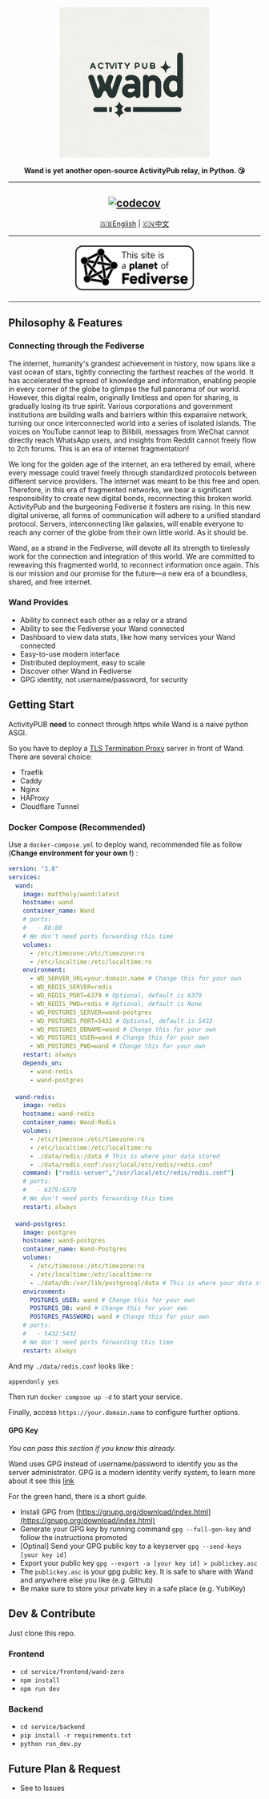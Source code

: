 <div align="center">

<img src="./docs/logo.png" alt="Wand" width="300"/>

**Wand is yet another open-source ActivityPub relay, in Python. 😘**

----

[![codecov](https://codecov.io/github/mattholy/wand/graph/badge.svg?token=E9FLI822U9)](https://codecov.io/github/mattholy/wand)
----

[🇬🇧English](README.md) | [🇨🇳中文](README_zh-CN.md)

----
<img src="./docs/fedi.png" height="100"/>

</div>

----

<div>

## Philosophy & Features

### Connecting through the Fediverse

The internet, humanity's grandest achievement in history, now spans like a vast ocean of stars, tightly connecting the farthest reaches of the world. It has accelerated the spread of knowledge and information, enabling people in every corner of the globe to glimpse the full panorama of our world. However, this digital realm, originally limitless and open for sharing, is gradually losing its true spirit. Various corporations and government institutions are building walls and barriers within this expansive network, turning our once interconnected world into a series of isolated islands. The voices on YouTube cannot leap to Bilibili, messages from WeChat cannot directly reach WhatsApp users, and insights from Reddit cannot freely flow to 2ch forums. This is an era of internet fragmentation!

We long for the golden age of the internet, an era tethered by email, where every message could travel freely through standardized protocols between different service providers. The internet was meant to be this free and open. Therefore, in this era of fragmented networks, we bear a significant responsibility to create new digital bonds, reconnecting this broken world. ActivityPub and the burgeoning Fediverse it fosters are rising. In this new digital universe, all forms of communication will adhere to a unified standard protocol. Servers, interconnecting like galaxies, will enable everyone to reach any corner of the globe from their own little world. As it should be.

Wand, as a strand in the Fediverse, will devote all its strength to tirelessly work for the connection and integration of this world. We are committed to reweaving this fragmented world, to reconnect information once again. This is our mission and our promise for the future—a new era of a boundless, shared, and free internet.

### Wand Provides

- Ability to connect each other as a relay or a strand
- Ability to see the Fediverse your Wand connected
- Dashboard to view data stats, like how many services your Wand connected
- Easy-to-use modern interface
- Distributed deployment, easy to scale
- Discover other Wand in Fediverse
- GPG identity, not username/password, for security

</div>



<div style="clear: both;"></div>

## Getting Start
ActivityPUB **need** to connect through https while Wand is a naive python ASGI.

So you have to deploy a [TLS Termination Proxy](https://en.wikipedia.org/wiki/TLS_termination_proxy) server in front of Wand. There are several choice:
- Traefik
- Caddy
- Nginx
- HAProxy
- Cloudflare Tunnel

### Docker Compose (Recommended)
Use a `docker-compose.yml` to deploy wand, recommended file as follow (**Change environment for your own !**) :
```yaml
version: "3.8"
services:
  wand:
    image: mattholy/wand:latest
    hostname: wand
    container_name: Wand
    # ports:
    #   - 80:80
    # We don't need ports forwarding this time
    volumes:
      - /etc/timezone:/etc/timezone:ro
      - /etc/localtime:/etc/localtime:ro
    environment:
      - WD_SERVER_URL=your.domain.name # Change this for your own
      - WD_REDIS_SERVER=redis
      - WD_REDIS_PORT=6379 # Optional, default is 6379
      - WD_REDIS_PWD=redis # Optional, default is None
      - WD_POSTGRES_SERVER=wand-postgres
      - WD_POSTGRES_PORT=5432 # Optional, default is 5432
      - WD_POSTGRES_DBNAME=wand # Change this for your own
      - WD_POSTGRES_USER=wand # Change this for your own
      - WD_POSTGRES_PWD=wand # Change this for your own
    restart: always
    depends_on:
      - wand-redis
      - wand-postgres

  wand-redis:
    image: redis
    hostname: wand-redis
    container_name: Wand-Redis
    volumes:
      - /etc/timezone:/etc/timezone:ro
      - /etc/localtime:/etc/localtime:ro
      - ./data/redis:/data # This is where your data stored
      - ./data/redis.conf:/usr/local/etc/redis/redis.conf
    command: ["redis-server","/usr/local/etc/redis/redis.conf"]
    # ports:
    #   - 6379:6379
    # We don't need ports forwarding this time
    restart: always

  wand-postgres:
    image: postgres
    hostname: wand-postgres
    container_name: Wand-Postgres
    volumes:
      - /etc/timezone:/etc/timezone:ro
      - /etc/localtime:/etc/localtime:ro
      - ./data/db:/var/lib/postgresql/data # This is where your data stored
    environment:
      POSTGRES_USER: wand # Change this for your own
      POSTGRES_DB: wand # Change this for your own
      POSTGRES_PASSWORD: wand # Change this for your own
    # ports:
    #   - 5432:5432
    # We don't need ports forwarding this time
    restart: always
```
And my `./data/redis.conf` looks like :
```
appendonly yes
```

Then run `docker compsoe up -d` to start your service.

Finally, access `https://your.domain.name` to configure further options.
#### GPG Key
*You can pass this section if you know this already.*

Wand uses GPG instead of username/password to identify you as the server administrator.
GPG is a modern identity verify system, to learn more about it see this [link](https://gnupg.org/)

For the green hand, there is a short guide.

- Install GPG from [https://gnupg.org/download/index.html](https://gnupg.org/download/index.html)
- Generate your GPG key by running command `gpg --full-gen-key` and follow the instructions promoted
- [Optinal] Send your GPG public key to a keyserver `gpg --send-keys [your key id]`
- Export your public key `gpg --export -a [your key id] > publickey.asc`
- The `publickey.asc` is your gpg public key. It is safe to share with Wand and anywhere else you like (e.g. Github)
- Be make sure to store your private key in a safe place (e.g. YubiKey)

## Dev & Contribute
Just clone this repo.

### Frontend
- `cd service/frontend/wand-zero`
- `npm install`
- `npm run dev`
### Backend
- `cd service/backend`
- `pip install -r requirements.txt`
- `python run_dev.py`

## Future Plan & Request
- See to Issues

